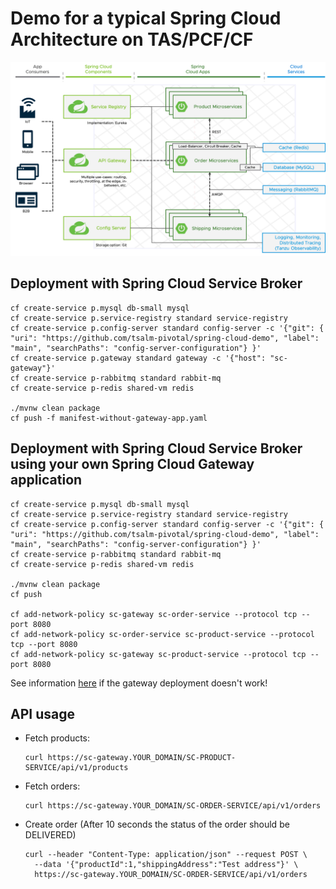 # Demo for a typical Spring Cloud Architecture on TAS/PCF/CF

![](architecture.png)

## Deployment with Spring Cloud Service Broker

```
cf create-service p.mysql db-small mysql
cf create-service p.service-registry standard service-registry
cf create-service p.config-server standard config-server -c '{"git": { "uri": "https://github.com/tsalm-pivotal/spring-cloud-demo", "label": "main", "searchPaths": "config-server-configuration"} }'
cf create-service p.gateway standard gateway -c '{"host": "sc-gateway"}'
cf create-service p-rabbitmq standard rabbit-mq
cf create-service p-redis shared-vm redis

./mvnw clean package
cf push -f manifest-without-gateway-app.yaml
```

## Deployment with Spring Cloud Service Broker using your own Spring Cloud Gateway application
```
cf create-service p.mysql db-small mysql
cf create-service p.service-registry standard service-registry
cf create-service p.config-server standard config-server -c '{"git": { "uri": "https://github.com/tsalm-pivotal/spring-cloud-demo", "label": "main", "searchPaths": "config-server-configuration"} }'
cf create-service p-rabbitmq standard rabbit-mq
cf create-service p-redis shared-vm redis

./mvnw clean package
cf push

cf add-network-policy sc-gateway sc-order-service --protocol tcp --port 8080
cf add-network-policy sc-order-service sc-product-service --protocol tcp --port 8080
cf add-network-policy sc-gateway sc-product-service --protocol tcp --port 8080
```

See information [here](gateway/README.md) if the gateway deployment doesn't work!

## API usage  
- Fetch products:
	```
	curl https://sc-gateway.YOUR_DOMAIN/SC-PRODUCT-SERVICE/api/v1/products
	```
- Fetch orders:
	```
	curl https://sc-gateway.YOUR_DOMAIN/SC-ORDER-SERVICE/api/v1/orders
	```
- Create order (After 10 seconds the status of the order should be DELIVERED)
	```
	curl --header "Content-Type: application/json" --request POST \
	  --data '{"productId":1,"shippingAddress":"Test address"}' \
	  https://sc-gateway.YOUR_DOMAIN/SC-ORDER-SERVICE/api/v1/orders
	```
 